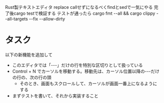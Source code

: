Rust製テキストエディタ
replace callせずになるべくfindとsedで一気にやる
完了後cargo testで検証する
テストが通ったら cargo fmt --all && cargo clippy --all-targets --fix --allow-dirty

# タスク

以下の新機能を追加して

- このエディタでは「---」だけの行を特別な区切りとして扱っている
- Control + N でカーソルを移動する。移動先は、カーソル位置以降の---だけの行の、次の行の頭
  - そのとき、画面もスクロールして、カーソルが画面一番上になるようにする
- まずテストを書いて、それから実装すること
